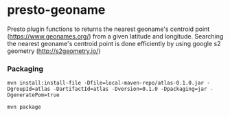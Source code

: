 # presto-geoname

Presto plugin functions to returns the nearest geoname's centroid point (https://www.geonames.org/) from a given latitude and longitude.
Searching the nearest geoname's centroid point is done efficiently by using google s2 geometry (http://s2geometry.io/)   


### Packaging
`mvn install:install-file -Dfile=local-maven-repo/atlas-0.1.0.jar -DgroupId=atlas -DartifactId=atlas -Dversion=0.1.0 -Dpackaging=jar -DgeneratePom=true`

`mvn package`
